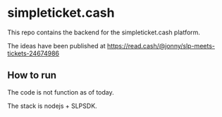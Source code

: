 # simpleticket.cash

This repo contains the backend for the simpleticket.cash platform.

The ideas have been published at https://read.cash/@jonny/slp-meets-tickets-24674986


## How to run

The code is not function as of today.

The stack is nodejs + SLPSDK.
